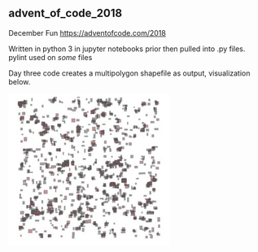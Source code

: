## advent_of_code_2018
December Fun
https://adventofcode.com/2018

Written in python 3 in jupyter notebooks prior then pulled into .py files.  
pylint used on *some* files

Day three code creates a multipolygon shapefile as output,
visualization below.

![Day Three](Fabric_Vis.jpg)
